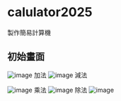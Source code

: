 # calulator2025
製作簡易計算機
## 初始畫面
![image](https://github.com/user-attachments/assets/d28b6ae7-333d-43b7-8357-c7fe9010c194)
加法
![image](https://github.com/user-attachments/assets/c18cc6c9-388a-401b-9381-de2a6beea0fa)
減法

![image](https://github.com/user-attachments/assets/72453531-e172-4d8f-9153-c82a47614a6c)
乘法
![image](https://github.com/user-attachments/assets/c4c9f0b3-1a4e-463c-b010-dbebd7b8c9e2)
除法
![image](https://github.com/user-attachments/assets/77861f36-8300-49a8-9ab9-bbd4aee76865)
